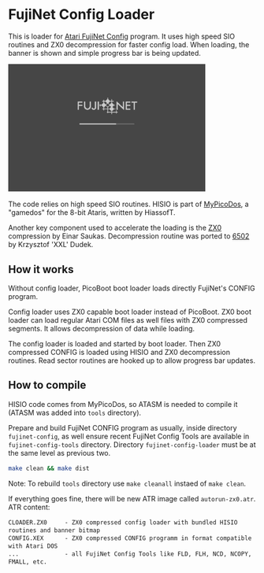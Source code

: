 # FujiNet Config Loader


This is loader for [Atari FujiNet Config](https://github.com/FujiNetWIFI/fujinet-config) program. It uses high speed SIO routines and ZX0 decompression for faster config load. When loading, the banner is shown and simple progress bar is being updated.

<img src="loader.png" alt="loader" width="400"/>

The code relies on high speed SIO routines. HISIO is part of [MyPicoDos](https://www.horus.com/~hias/atari/#mypdos), a "gamedos" for the 8-bit Ataris, written by HiassofT.

Another key component used to accelerate the loading is the [ZX0](https://github.com/einar-saukas/ZX0)  compression by Einar Saukas. Decompression routine was ported to [6502](https://xxl.atari.pl/zx0-decompressor/) by Krzysztof 'XXL' Dudek.

## How it works

Without config loader, PicoBoot boot loader loads directly FujiNet's CONFIG program.

Config loader uses ZX0 capable boot loader instead of PicoBoot. ZX0 boot loader can load regular Atari COM files as well files with ZX0 compressed segments. It allows decompression of data while loading.

The config loader is loaded and started by boot loader. Then ZX0 compressed CONFIG is loaded using HISIO and ZX0 decompression routines. Read sector routines are hooked up to allow progress bar updates.

## How to compile

HISIO code comes from MyPicoDos, so ATASM is needed to compile it (ATASM was added into `tools` directory).

Prepare and build FujiNet CONFIG program as usually, inside directory `fujinet-config`, as well ensure recent FujiNet Config Tools are available in `fujinet-config-tools` directory. Directory `fujinet-config-loader` must be at the same level as previous two.

```sh
make clean && make dist
```

Note: To rebuild `tools` directory use `make cleanall` instaed of `make clean`.

If everything goes fine, there will be new ATR image called `autorun-zx0.atr`. ATR content:
```
CLOADER.ZX0     - ZX0 compressed config loader with bundled HISIO routines and banner bitmap
CONFIG.XEX      - ZX0 compressed CONFIG programm in format compatible with Atari DOS
...             - all FujiNet Config Tools like FLD, FLH, NCD, NCOPY, FMALL, etc.
```
